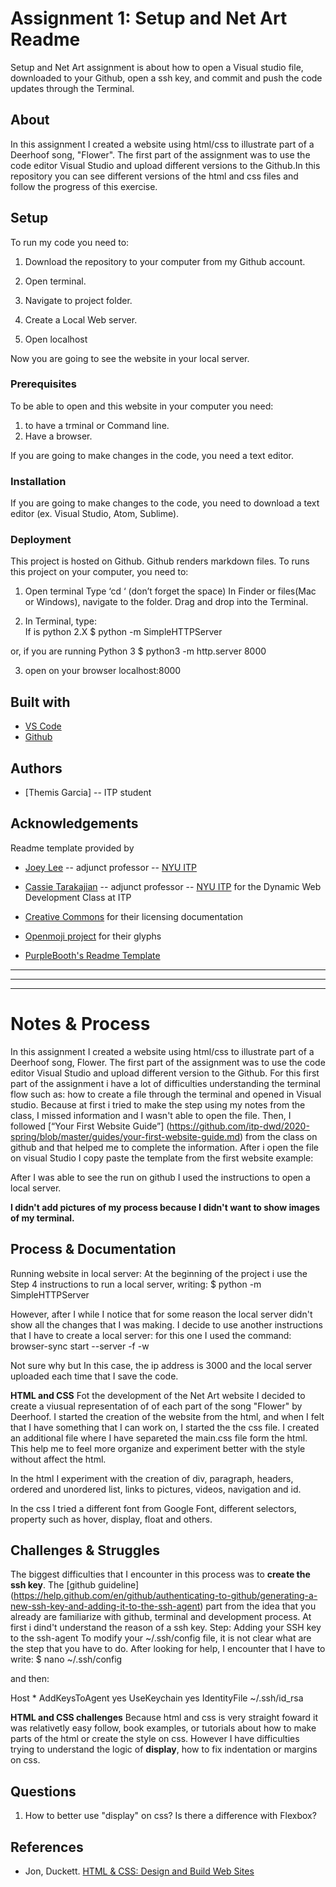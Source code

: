 <!-- Every README should start with an H1 -->
# Assignment 1: Setup and Net Art Readme 
<!-- A one sentence description of the project or assignment -->
Setup and Net Art assignment is about how to open a Visual studio file, downloaded to your Github, open a ssh key, and commit and push the code updates through the Terminal. 

<!-- It is good practice to add an about or summary -->
## About

In this assignment I created a website using html/css to illustrate part of a Deerhoof song, "Flower". 
The first part of the assignment was to use the code editor Visual Studio and upload different versions to the Github.In this repository you can see different versions of the html and css files and follow the progress of this exercise.

<!-- It is essential to describe how to set up your project -->
## Setup
To run my code you need to:
1. Download the repository to your computer from my Github account. 
2. Open terminal. 
3. Navigate to project folder.
4. Create a Local Web server.

5. Open localhost

Now you are going to see the website in your local server.

<!-- Any knowledge or tools you will need before hand -->
### Prerequisites

To be able to open and this website in your computer you need:
1. to have a trminal or Command line.
2. Have a browser.

If you are going to make changes in the code, you need a text editor.

<!-- any installation needs should be defined -->
### Installation

If you are going to make changes to the code, you need to download a text editor (ex. Visual Studio, Atom, Sublime).

<!-- Write instructions on how to start working on your project -->
<!--### Develop

<!--To develop this document, you can follow the steps provided below:
1. create a fork of this project on Github
2. ping the author of this repo via Github Issues to see if they are looking for contributions on the specific feature you're looking to add
3. open the file in VS Code and make updates 
4. add and commit those changes in your forked github repo
5. make a pull request specifying what additions and changes were made
6. have a nice chat and communication with me about those changes. 
7. celebrate the contribution! -->

<!-- Notes about the deployment -->
### Deployment

This project is hosted on Github. Github renders markdown files.
To runs this project on your computer, you need to:
  1. Open terminal
  Type ‘cd ‘ (don’t forget the space)
  In Finder or files(Mac or Windows), navigate to the folder. Drag and drop into the Terminal.
  
  2. In Terminal, type:  
  If is python 2.X
  $ python -m SimpleHTTPServer

  or, if you are running Python 3
  $ python3 -m http.server 8000
  
  3. open on your browser
     localhost:8000


## Built with

* [VS Code](https://code.visualstudio.com/)
* [Github](https://github.com)

## Authors
* [Themis Garcia] -- ITP student 

<!--## Code of Conduct

<!--Please read the [CODE OF CONDUCT](https://www.mozilla.org/en-US/about/governance/policies/participation/) 

<!--## License

<!--This is README template is licensed according to [Attribution 4.0 International (CC BY 4.0) ](https://creativecommons.org/licenses/by/4.0/)

<!-- thank and reference all the things that made your project happen -->
## Acknowledgements

Readme template provided by 
* [Joey Lee](https://jk-lee.com) -- adjunct professor -- [NYU ITP](https://itp.nyu.edu)
* [Cassie Tarakajian](https://cassietarakajian.com/) -- adjunct professor -- [NYU ITP](https://itp.nyu.edu)
for the Dynamic Web Development Class at ITP

* [Creative Commons](https://creativecommons.org/licenses/by/4.0/) for their licensing documentation
* [Openmoji project](https://www.openmoji.org/library/#search=notebook&emoji=1F4D4) for their glyphs
* [PurpleBooth's Readme Template](https://gist.github.com/PurpleBooth/109311bb0361f32d87a2)

***
***
***

<!-- For your assignments you might consider  -->
# Notes & Process

In this assignment I created a website using html/css to illustrate part of a Deerhoof song, Flower. 
The first part of the assignment was to use the code editor Visual Studio and upload different version to the Github.
For this first part of the assignment i have a lot of difficulties understanding the terminal flow such as: how to create a file through the terminal and opened in Visual studio. Because at first i tried to make the step using my notes from the class, I missed information and I wasn't able to open the file. Then, I followed [“Your First Website Guide”] (https://github.com/itp-dwd/2020-spring/blob/master/guides/your-first-website-guide.md) from the class on github and that helped me to complete the information. After i open the file on visual Studio I copy paste the template from the first website example:

After I was able to see the run on github I used the instructions to open a local server. 

**I didn't add pictures of my process because I didn't want to show images of my terminal.**



<!-- How you built this project - Include images, gifs, and notes here -->
## Process & Documentation

Running website in local server:
At the beginning of the project i use the Step 4 instructions to run a local server, writing: $ python -m SimpleHTTPServer

However, after I while I notice that for some reason the local server didn't show all the changes that I was making. I decide to use another instructions that I have to create a local server: for this one I used the command: 
browser-sync start --server -f -w

Not sure why but In this case, the ip address is 3000 and the local server uploaded each time that I save the code. 

**HTML and CSS**
Fot the development of the Net Art website I decided to create a viusual representation of of each part of the  song "Flower" by Deerhoof. I started the creation of the website from the html, and when I felt that I have something that I can work on, I started the the css file.
I created an additional file where I have separeted the main.css file form the html. This help me to feel more organize and experiment better with the style without affect the html.

In the html I experiment with the creation of div, paragraph, headers, ordered and unordered list, links to pictures, videos, navigation and id.

In the css I tried a different font from Google Font, different selectors, property such as hover, display, float and others.


<!-- Any specific challenges or struggles documented -->
## Challenges & Struggles

The biggest difficulties that I encounter in this process was to **create the ssh key**. 
The [github guideline] (https://help.github.com/en/github/authenticating-to-github/generating-a-new-ssh-key-and-adding-it-to-the-ssh-agent) part from the idea that you already are familiarize with github, terminal and development process. At first i dind't understand the reason of a ssh key. 
Step: Adding your SSH key to the ssh-agent
To  modify your ~/.ssh/config file, it is not clear what are the step that you have to do. After looking for help, I encounter that I have to write:
$ nano ~/.ssh/config

and then:

Host *
  AddKeysToAgent yes
  UseKeychain yes
  IdentityFile ~/.ssh/id_rsa
  
  **HTML and CSS challenges**
Because html and css is very straight foward it was relativetly easy follow, book examples, or tutorials about how to make parts of the html or create the style on css.
However I have difficulties trying to understand the logic of **display**, how to fix indentation or margins on css.

<!-- Any questions you have -->
## Questions
1. How to better use "display" on css? Is there a difference with Flexbox?

<!-- References for resources and inspiration -->
## References

* Jon, Duckett. [HTML & CSS: Design and Build Web Sites](https://www.amazon.com/HTML-CSS-Design-Build-Websites/dp/1118008189)
<!--* Author First Name, Author Last Name. [Link]()-->
